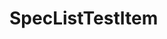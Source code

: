 <script lang="ts" setup>
	import SpecListTestItem from '@cypress-design/vue-speclisttestitem'
	let testNames = ['Authentication', 'Roles', 'Admin', 'Should be able to login successfully with proper credentials']
</script>

# SpecListTestItem

<DemoWrapper>
	<div class="bg-[#fff] p-[24px]">
		<SpecListTestItem status="passed" :names=testNames />
		<SpecListTestItem status="failed" :names=testNames />
		<SpecListTestItem status="errored" :names=testNames />
		<SpecListTestItem status="skipped" :names=testNames />
		<SpecListTestItem status="running" :names=testNames />
	</div>
</DemoWrapper>
